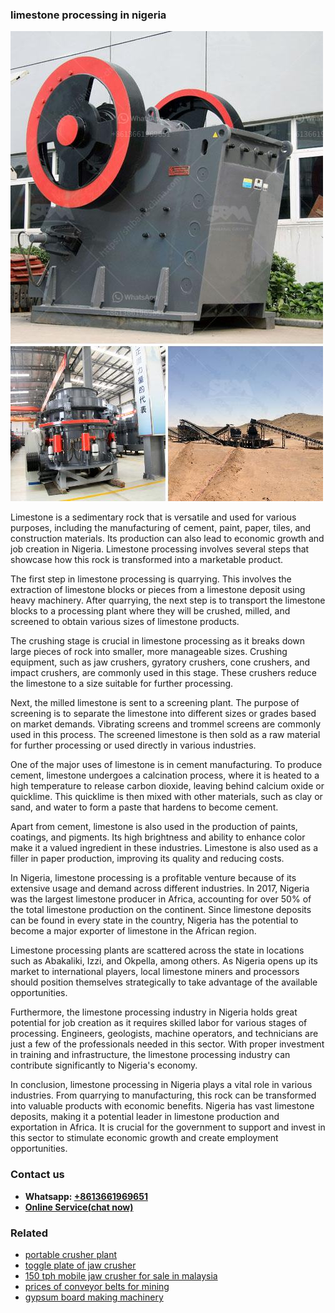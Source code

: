 <h3>limestone processing in nigeria</h3><img src='1708587022.jpg' alt=''><p>Limestone is a sedimentary rock that is versatile and used for various purposes, including the manufacturing of cement, paint, paper, tiles, and construction materials. Its production can also lead to economic growth and job creation in Nigeria. Limestone processing involves several steps that showcase how this rock is transformed into a marketable product.</p><p>The first step in limestone processing is quarrying. This involves the extraction of limestone blocks or pieces from a limestone deposit using heavy machinery. After quarrying, the next step is to transport the limestone blocks to a processing plant where they will be crushed, milled, and screened to obtain various sizes of limestone products.</p><p>The crushing stage is crucial in limestone processing as it breaks down large pieces of rock into smaller, more manageable sizes. Crushing equipment, such as jaw crushers, gyratory crushers, cone crushers, and impact crushers, are commonly used in this stage. These crushers reduce the limestone to a size suitable for further processing.</p><p>Next, the milled limestone is sent to a screening plant. The purpose of screening is to separate the limestone into different sizes or grades based on market demands. Vibrating screens and trommel screens are commonly used in this process. The screened limestone is then sold as a raw material for further processing or used directly in various industries.</p><p>One of the major uses of limestone is in cement manufacturing. To produce cement, limestone undergoes a calcination process, where it is heated to a high temperature to release carbon dioxide, leaving behind calcium oxide or quicklime. This quicklime is then mixed with other materials, such as clay or sand, and water to form a paste that hardens to become cement.</p><p>Apart from cement, limestone is also used in the production of paints, coatings, and pigments. Its high brightness and ability to enhance color make it a valued ingredient in these industries. Limestone is also used as a filler in paper production, improving its quality and reducing costs.</p><p>In Nigeria, limestone processing is a profitable venture because of its extensive usage and demand across different industries. In 2017, Nigeria was the largest limestone producer in Africa, accounting for over 50% of the total limestone production on the continent. Since limestone deposits can be found in every state in the country, Nigeria has the potential to become a major exporter of limestone in the African region.</p><p>Limestone processing plants are scattered across the state in locations such as Abakaliki, Izzi, and Okpella, among others. As Nigeria opens up its market to international players, local limestone miners and processors should position themselves strategically to take advantage of the available opportunities.</p><p>Furthermore, the limestone processing industry in Nigeria holds great potential for job creation as it requires skilled labor for various stages of processing. Engineers, geologists, machine operators, and technicians are just a few of the professionals needed in this sector. With proper investment in training and infrastructure, the limestone processing industry can contribute significantly to Nigeria's economy.</p><p>In conclusion, limestone processing in Nigeria plays a vital role in various industries. From quarrying to manufacturing, this rock can be transformed into valuable products with economic benefits. Nigeria has vast limestone deposits, making it a potential leader in limestone production and exportation in Africa. It is crucial for the government to support and invest in this sector to stimulate economic growth and create employment opportunities.</p><h3>Contact us</h3><ul><li><strong>Whatsapp:&nbsp;<a href="https://wa.me/8613661969651">+8613661969651</a></strong></li><li><a href="https://swt.shibang-china.com/?git&amp;zhl&amp;limestone processing in nigeria"><strong>Online Service(chat now)</strong></a></li></ul><h3>Related</h3><ul><li><a href='portable crusher plant.md'>portable crusher plant</a></li><li><a href='toggle plate of jaw crusher.md'>toggle plate of jaw crusher</a></li><li><a href='150 tph mobile jaw crusher for sale in malaysia.md'>150 tph mobile jaw crusher for sale in malaysia</a></li><li><a href='prices of conveyor belts for mining.md'>prices of conveyor belts for mining</a></li><li><a href='gypsum board making machinery.md'>gypsum board making machinery</a></li></ul>